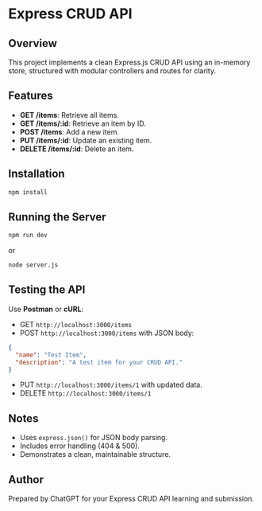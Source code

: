 # Express CRUD API

## Overview
This project implements a clean Express.js CRUD API using an in-memory store, structured with modular controllers and routes for clarity.

## Features
- **GET /items**: Retrieve all items.
- **GET /items/:id**: Retrieve an item by ID.
- **POST /items**: Add a new item.
- **PUT /items/:id**: Update an existing item.
- **DELETE /items/:id**: Delete an item.

## Installation

```bash
npm install
```

## Running the Server

```bash
npm run dev
```
or
```bash
node server.js
```

## Testing the API

Use **Postman** or **cURL**:
- GET `http://localhost:3000/items`
- POST `http://localhost:3000/items` with JSON body:
```json
{
  "name": "Test Item",
  "description": "A test item for your CRUD API."
}
```
- PUT `http://localhost:3000/items/1` with updated data.
- DELETE `http://localhost:3000/items/1`

## Notes
- Uses `express.json()` for JSON body parsing.
- Includes error handling (404 & 500).
- Demonstrates a clean, maintainable structure.

## Author
Prepared by ChatGPT for your Express CRUD API learning and submission.
